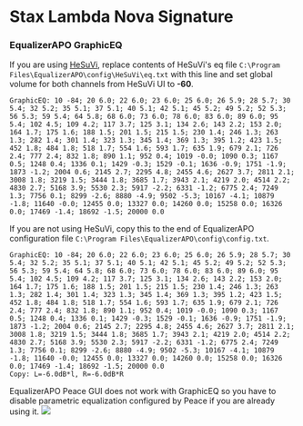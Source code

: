 # Stax Lambda Nova Signature
### EqualizerAPO GraphicEQ
If you are using [HeSuVi](https://sourceforge.net/projects/hesuvi/), replace contents of HeSuVi's eq file `C:\Program Files\EqualizerAPO\config\HeSuVi\eq.txt` with this line and set global volume for both channels from HeSuVi UI to **-60**.
```
GraphicEQ: 10 -84; 20 6.0; 22 6.0; 23 6.0; 25 6.0; 26 5.9; 28 5.7; 30 5.4; 32 5.2; 35 5.1; 37 5.1; 40 5.1; 42 5.1; 45 5.2; 49 5.2; 52 5.3; 56 5.3; 59 5.4; 64 5.8; 68 6.0; 73 6.0; 78 6.0; 83 6.0; 89 6.0; 95 5.4; 102 4.5; 109 4.2; 117 3.7; 125 3.1; 134 2.6; 143 2.2; 153 2.0; 164 1.7; 175 1.6; 188 1.5; 201 1.5; 215 1.5; 230 1.4; 246 1.3; 263 1.3; 282 1.4; 301 1.4; 323 1.3; 345 1.4; 369 1.3; 395 1.2; 423 1.5; 452 1.8; 484 1.8; 518 1.7; 554 1.6; 593 1.7; 635 1.9; 679 2.1; 726 2.4; 777 2.4; 832 1.8; 890 1.1; 952 0.4; 1019 -0.0; 1090 0.3; 1167 0.5; 1248 0.4; 1336 0.1; 1429 -0.3; 1529 -0.1; 1636 -0.9; 1751 -1.9; 1873 -1.2; 2004 0.6; 2145 2.7; 2295 4.8; 2455 4.6; 2627 3.7; 2811 2.1; 3008 1.8; 3219 1.5; 3444 1.8; 3685 1.7; 3943 2.1; 4219 2.0; 4514 2.2; 4830 2.7; 5168 3.9; 5530 2.3; 5917 -2.2; 6331 -1.2; 6775 2.4; 7249 1.3; 7756 0.1; 8299 -2.6; 8880 -4.9; 9502 -5.3; 10167 -4.1; 10879 -1.8; 11640 -0.0; 12455 0.0; 13327 0.0; 14260 0.0; 15258 0.0; 16326 0.0; 17469 -1.4; 18692 -1.5; 20000 0.0
```
If you are not using HeSuVi, copy this to the end of EqualizerAPO configuration file `C:\Program Files\EqualizerAPO\config\config.txt`.
```
GraphicEQ: 10 -84; 20 6.0; 22 6.0; 23 6.0; 25 6.0; 26 5.9; 28 5.7; 30 5.4; 32 5.2; 35 5.1; 37 5.1; 40 5.1; 42 5.1; 45 5.2; 49 5.2; 52 5.3; 56 5.3; 59 5.4; 64 5.8; 68 6.0; 73 6.0; 78 6.0; 83 6.0; 89 6.0; 95 5.4; 102 4.5; 109 4.2; 117 3.7; 125 3.1; 134 2.6; 143 2.2; 153 2.0; 164 1.7; 175 1.6; 188 1.5; 201 1.5; 215 1.5; 230 1.4; 246 1.3; 263 1.3; 282 1.4; 301 1.4; 323 1.3; 345 1.4; 369 1.3; 395 1.2; 423 1.5; 452 1.8; 484 1.8; 518 1.7; 554 1.6; 593 1.7; 635 1.9; 679 2.1; 726 2.4; 777 2.4; 832 1.8; 890 1.1; 952 0.4; 1019 -0.0; 1090 0.3; 1167 0.5; 1248 0.4; 1336 0.1; 1429 -0.3; 1529 -0.1; 1636 -0.9; 1751 -1.9; 1873 -1.2; 2004 0.6; 2145 2.7; 2295 4.8; 2455 4.6; 2627 3.7; 2811 2.1; 3008 1.8; 3219 1.5; 3444 1.8; 3685 1.7; 3943 2.1; 4219 2.0; 4514 2.2; 4830 2.7; 5168 3.9; 5530 2.3; 5917 -2.2; 6331 -1.2; 6775 2.4; 7249 1.3; 7756 0.1; 8299 -2.6; 8880 -4.9; 9502 -5.3; 10167 -4.1; 10879 -1.8; 11640 -0.0; 12455 0.0; 13327 0.0; 14260 0.0; 15258 0.0; 16326 0.0; 17469 -1.4; 18692 -1.5; 20000 0.0
Copy: L=-6.0dB*l, R=-6.0dB*R
```
EqualizerAPO Peace GUI does not work with GraphicEQ so you have to disable parametric equalization configured by Peace if you are already using it.
![](https://raw.githubusercontent.com/jaakkopasanen/AutoEq/master/results/Sonoma%20Model%20One/innerfidelity/onear/Stax%20Lambda%20Nova%20Signature/Stax%20Lambda%20Nova%20Signature.png)
